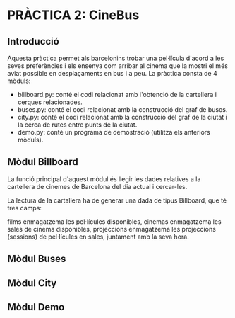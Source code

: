 # PRÀCTICA 2: CineBus
## Introducció
Aquesta pràctica permet als barcelonins trobar una pel·lícula d'acord a les seves preferències i els ensenya com arribar al cinema que la mostri el més aviat possible en desplaçaments en bus i a peu.
La pràctica consta de 4 mòduls:
* billboard.py: conté el codi relacionat amb l'obtenció de la cartellera i cerques relacionades.
* buses.py: conté el codi relacionat amb la construcció del graf de busos.
* city.py: conté el codi relacionat amb la construcció del graf de la ciutat i la cerca de rutes entre punts de la ciutat.
* demo.py: conté un programa de demostració (utilitza els anteriors mòduls).

## Mòdul Billboard
La funció principal d'aquest mòdul és llegir les dades relatives a la cartellera de cinemes de Barcelona del dia actual i cercar-les.

La lectura de la cartallera ha de generar una dada de tipus Billboard, que té tres camps:

films enmagatzema les pel·lícules disponibles,
cinemas enmagatzema les sales de cinema disponibles,
projeccions enmagatzema les projeccions (sessions) de pel·lícules en sales, juntament amb la seva hora.

## Mòdul Buses
## Mòdul City
## Mòdul Demo
